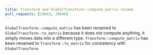 ```yaml
---
title: Transform and GlobalTransform::compute_matrix rename
pull_requests: [19643, 19646]
---
```


`GlobalTransform::compute_matrix` has been renamed to `GlobalTransform::to_matrix` because it does not compute anything, it simply moves data into a different type.
`Transform::compute_matrix` has been renamed to `Transform::to_matrix` for consistency with `GlobalTransform`.